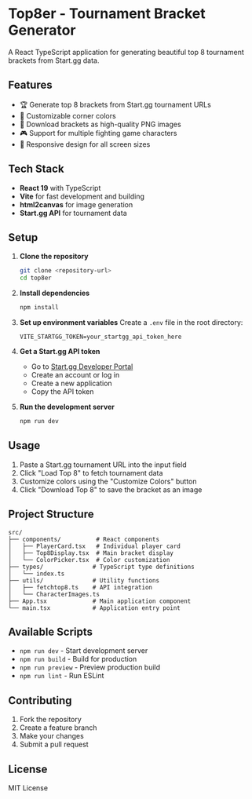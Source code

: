 # Top8er - Tournament Bracket Generator

A React TypeScript application for generating beautiful top 8 tournament brackets from Start.gg data.

## Features

- 🏆 Generate top 8 brackets from Start.gg tournament URLs
- 🎨 Customizable corner colors
- 📸 Download brackets as high-quality PNG images
- 🎮 Support for multiple fighting game characters
- 📱 Responsive design for all screen sizes

## Tech Stack

- **React 19** with TypeScript
- **Vite** for fast development and building
- **html2canvas** for image generation
- **Start.gg API** for tournament data

## Setup

1. **Clone the repository**
   ```bash
   git clone <repository-url>
   cd top8er
   ```

2. **Install dependencies**
   ```bash
   npm install
   ```

3. **Set up environment variables**
   Create a `.env` file in the root directory:
   ```
   VITE_STARTGG_TOKEN=your_startgg_api_token_here
   ```

4. **Get a Start.gg API token**
   - Go to [Start.gg Developer Portal](https://developer.start.gg/)
   - Create an account or log in
   - Create a new application
   - Copy the API token

5. **Run the development server**
   ```bash
   npm run dev
   ```

## Usage

1. Paste a Start.gg tournament URL into the input field
2. Click "Load Top 8" to fetch tournament data
3. Customize colors using the "Customize Colors" button
4. Click "Download Top 8" to save the bracket as an image

## Project Structure

```
src/
├── components/          # React components
│   ├── PlayerCard.tsx   # Individual player card
│   ├── Top8Display.tsx  # Main bracket display
│   └── ColorPicker.tsx  # Color customization
├── types/              # TypeScript type definitions
│   └── index.ts
├── utils/              # Utility functions
│   ├── fetchtop8.ts    # API integration
│   └── CharacterImages.ts
├── App.tsx             # Main application component
└── main.tsx            # Application entry point
```

## Available Scripts

- `npm run dev` - Start development server
- `npm run build` - Build for production
- `npm run preview` - Preview production build
- `npm run lint` - Run ESLint

## Contributing

1. Fork the repository
2. Create a feature branch
3. Make your changes
4. Submit a pull request

## License

MIT License
